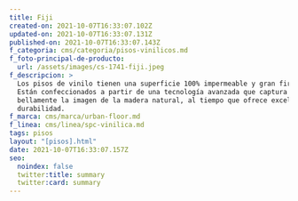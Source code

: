 ```yaml
---
title: Fiji
created-on: 2021-10-07T16:33:07.102Z
updated-on: 2021-10-07T16:33:07.131Z
published-on: 2021-10-07T16:33:07.143Z
f_categoria: cms/categoria/pisos-vinilicos.md
f_foto-principal-de-producto:
  url: /assets/images/cs-1741-fiji.jpeg
f_descripcion: >
  Los pisos de vinilo tienen una superficie 100% impermeable y gran firmeza.
  Están confeccionados a partir de una tecnología avanzada que captura
  bellamente la imagen de la madera natural, al tiempo que ofrece excelente
  durabilidad.
f_marca: cms/marca/urban-floor.md
f_linea: cms/linea/spc-vinilica.md
tags: pisos
layout: "[pisos].html"
date: 2021-10-07T16:33:07.157Z
seo:
  noindex: false
  twitter:title: summary
  twitter:card: summary
---
```

